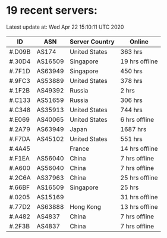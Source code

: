 # 19 recent servers:

Latest update at: Wed Apr 22 15:10:11 UTC 2020

| ID | ASN | Server Country | Online |
| -- | --- | -------------- | ------ |
| #.D09B | AS174 | United States | 363 hrs |
| #.30D4 | AS16509 | Singapore | 19 hrs offline |
| #.7F1D | AS63949 | Singapore | 450 hrs |
| #.9FC3 | AS53889 | United States | 378 hrs |
| #.1F2B | AS49392 | Russia | 2 hrs |
| #.C133 | AS51659 | Russia | 306 hrs |
| #.C348 | AS35913 | United States | 744 hrs |
| #.E069 | AS40065 | United States | 6 hrs offline |
| #.2A79 | AS63949 | Japan | 1687 hrs |
| #.F7DA | AS45102 | United States | 551 hrs |
| #.4A45 |  | France | 14 hrs offline |
| #.F1EA | AS56040 | China | 7 hrs offline |
| #.A600 | AS56040 | China | 7 hrs offline |
| #.2C6A | AS37963 | China | 25 hrs offline |
| #.66BF | AS16509 | Singapore | 25 hrs |
| #.0205 | AS15169 |  | 31 hrs offline |
| #.77D2 | AS63888 | Hong Kong | 13 hrs offline |
| #.A482 | AS4837 | China | 7 hrs offline |
| #.2F3B | AS4837 | China | 7 hrs offline |

